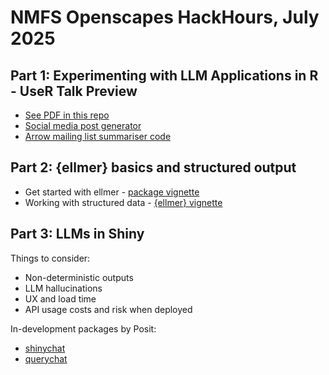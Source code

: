 # NMFS Openscapes HackHours, July 2025

## Part 1: Experimenting with LLM Applications in R - UseR Talk Preview

- [See PDF in this repo](./LLMSinR.pdf)
- [Social media post generator](https://github.com/thisisnic/socialmediagen)
- [Arrow mailing list summariser code](https://github.com/arrow-maintenance/arrowdash/tree/main/ml_data)

## Part 2: {ellmer} basics and structured output

- Get started with ellmer - [package vignette](https://ellmer.tidyverse.org/articles/ellmer.html)
- Working with structured data - [{ellmer} vignette](https://ellmer.tidyverse.org/articles/structured-data.html)

## Part 3: LLMs in Shiny

Things to consider:

- Non-deterministic outputs
- LLM hallucinations
- UX and load time
- API usage costs and risk when deployed

In-development packages by Posit:

- [shinychat](https://posit-dev.github.io/shinychat/r/index.html)
- [querychat](https://posit-dev.github.io/querychat/r/index.html)

